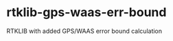rtklib-gps-waas-err-bound
=========================

RTKLIB with added GPS/WAAS error bound calculation
